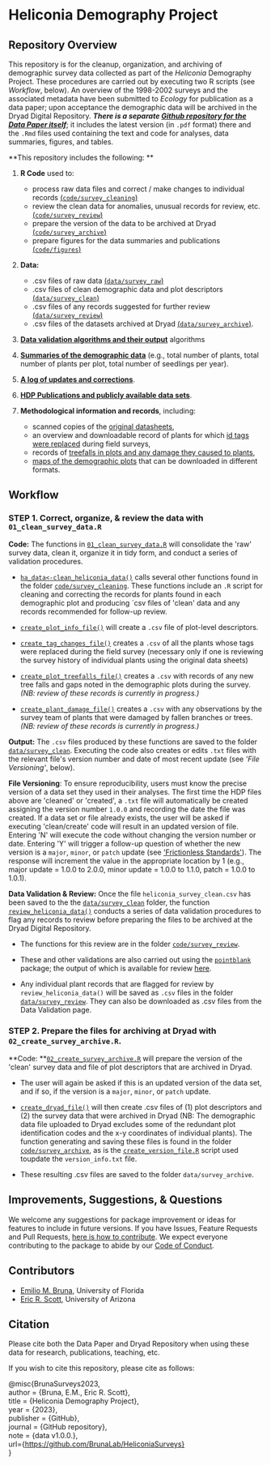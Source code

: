 # Heliconia Demography Project

## Repository Overview

This repository is for the cleanup, organization, and archiving of demographic survey data collected as part of the _Heliconia_ Demography Project. These procedures are carried out by executing two R scripts (see _Workflow_, below). An overview of the 1998-2002 surveys and the associated metadata have been submitted to _Ecology_ for publication as a data paper; upon acceptance the demographic data will be archived in the Dryad Digital Repository. ***There is a separate [Github repository for the _Data Paper_ itself](https://github.com/BrunaLab/Bruna_etal_HeliconiaDataPaper)***; it includes the latest version (in `.pdf` format) there and the `.Rmd` files used containing the text and code for analyses, data summaries, figures, and tables.

**This repository includes the following: **

1. **R Code** used to:
    - process raw data files and correct / make changes to individual records [(`code/survey_cleaning`)](code/survey_cleaning)
    - review the clean data for anomalies, unusual records for review, etc. [(`code/survey_review`)](code/survey_review)
    - prepare the version of the data to be archived at Dryad [(`code/survey_archive`)](code/survey_archive)
    - prepare figures for the data summaries and publications  [(`code/figures`)](code/figures)
    
2. **Data:**
    - .csv files of raw data [(`data/survey_raw`)](data/survey_raw)
    - .csv files of clean demographic data and plot descriptors [(`data/survey_clean`)](data/survey_clean)
    - .csv files of any records suggested for further review [(`data/survey_review`)](data/survey_review)
    - .csv files of the datasets archived at Dryad [(`data/survey_archive`)](data/survey_archive).   
    
3. [**Data validation algorithms and their output**](https://brunalab.github.io/HeliconiaSurveys/survey_validation/survey_validation.html) algorithms 

4. [**Summaries of the demographic data**](https://brunalab.github.io/HeliconiaSurveys/data_summaries/data_overview.html) (e.g., total number of plants, total number of plants per plot, total number of seedlings per year).

5. [**A log of updates and corrections**](NEWS.md).

6. [**HDP Publications and publicly available data sets**](docs/publications/publications.md).

7. **Methodological information and records**, including: 
    - scanned copies of the [original datasheets](docs/survey_datasheets/survey_datasheets.md), 
    - an overview and downloadable record of plants for which [id tags were replaced](docs/tag_changes/tag_changes.md) during field surveys, 
    - records of [treefalls in plots and any damage they caused to plants](docs/treefalls/treefalls.md), 
    - [maps of the demographic plots](docs/maps/maps.md) that can be downloaded in different formats.


## Workflow

### STEP 1. Correct, organize, & review the data with `01_clean_survey_data.R`

**Code:** The functions in [`01_clean_survey_data.R`](/01_clean_survey_data.R) will consolidate the 'raw' survey data, clean it, organize it in tidy form, and conduct a series of validation procedures. 

- [`ha_data<-clean_heliconia_data()`](code/survey_cleaning/clean_heliconia_data.R) calls several other functions found in the folder [`code/survey_cleaning`](code/survey_cleaning). These functions include an `.R` script for cleaning and correcting the records for plants found in each demographic plot and producing `csv files of 'clean' data and any records recommended for follow-up review. 

- [`create_plot_info_file()`](code/survey_cleaning/create_plot_info_file.R) will create a `.csv` file of plot-level descriptors.

- [`create_tag_changes_file()`](code/survey_cleaning/create_tag_changes_file.R) creates a `.csv` of all the plants whose tags were replaced during the field survey (necessary only if one is reviewing 
the survey history of individual plants using the original data sheets) 

- [`create_plot_treefalls_file()`](code/survey_cleaning/create_plot_treefalls_file.R) creates a `.csv` with records of any new tree falls and gaps noted in the demographic plots during the survey. _(NB: review of these records is currently in progress.)_

- [`create_plant_damage_file()`](code/survey_cleaning/create_plant_damage_file.R) creates a `.csv` with any observations by the survey team of plants that were damaged by fallen branches or trees. _(NB: review of these records is currently in progress.)_

**Output:** The `.csv` files produced by these functions are saved to the folder [`data/survey_clean`](data/survey_clean). Executing the code also creates or edits `.txt` files with the relevant file's version number and date of most recent update (see _'File Versioning'_, below).

**File Versioning**: To ensure reproducibility, users must know the precise version of a data set they used in their analyses. The first time the HDP files above are 'cleaned' or 'created', a `.txt` file will automatically be created assigning the version number `1.0.0` and recording the date the file was created. If a data set or file already exists, the user will be asked if executing 'clean/create' code will result in an updated version of file. Entering 'N' will execute the code without changing the version number or date. Entering 'Y' will trigger a follow-up question of whether the new version is a `major`, `minor`, or `patch` update (see ['Frictionless Standards'](https://specs.frictionlessdata.io/patterns/#data-package-version)). The response will increment the value in the appropriate location by 1 (e.g., major update = 1.0.0 to 2.0.0, minor update = 1.0.0 to 1.1.0, patch = 1.0.0 to 1.0.1).

**Data Validation & Review:** Once the file `heliconia_survey_clean.csv` has been saved to the the [`data/survey_clean`](data/survey_clean) folder, the function [`review_heliconia_data()`](code/survey_review/review_heliconia_data.R) conducts a series of data validation procedures to flag any records to review before preparing the files to be archived at the Dryad Digital Repository. 

- The functions for this review are in the folder [`code/survey_review`](code/survey_review). 

- These and other validations are also carried out using the [`pointblank`](https://rich-iannone.github.io/pointblank/) package; the output of which is available for review [here](https://brunalab.github.io/HeliconiaSurveys/survey_validation.html).

- Any individual plant records that are flagged for review by `review_heliconia_data()` will be saved as `.csv` files in the folder [`data/survey_review`](data/survey_review). They can also be downloaded as .csv files from the Data Validation page.

### STEP 2. Prepare the files for archiving at Dryad with `02_create_survey_archive.R`.

**Code: **[`02_create_survey_archive.R`](/02_create_survey_archive.R) will prepare the version of the 'clean' survey data and file of plot descriptors that are archived in Dryad. 

- The user will again be asked if this is an updated version of the data set, and if so, if the version is a `major`, `minor`, or `patch` update. 

- [`create_dryad_file()`](code/survey_archive/create_dryad_file.R) will then create .csv files of (1) plot descriptors and (2) the survey data that were archived in Dryad (NB: The demographic data file uploaded to Dryad excludes some of the redundant plot identification codes and the x-y coordinates of individual plants). The function generating and saving these files is found in the folder [`code/survey_archive`](code/survey_archive), as is the [`create_version_file.R`](code/survey_archive/create_version_file.R) script used toupdate the `version_info.txt` file.
<!---
(Table 2 in Bruna et al., _Ecology_) 
--->
- These resulting .csv files are saved to the folder `data/survey_archive`.  

## Improvements, Suggestions, & Questions

We welcome any suggestions for package improvement or ideas for features to include in future versions. If you have Issues, Feature Requests and Pull Requests, [here is how to contribute](CONTRIBUTING.md). We expect everyone contributing to the package to abide by our [Code of Conduct](CODE_OF_CONDUCT.md).

## Contributors

-   [Emilio M. Bruna](https://github.com/embruna), University of Florida
-   [Eric R. Scott](https://github.com/Aariq), University of Arizona

## Citation

Please cite both the Data Paper and Dryad Repository when using these data for research, publications, teaching, etc.

<!---
Bruna, Emilio M. et al. (2023), Data from: Demography of the understory herb _Heliconia acuminata_ in an experimentally fragmented tropical landscape, Dryad, Dataset, https://doi.org----

Bruna, Emilio M. María Uriarte, Maria Rosa Darrigo, Paulo Rubim, Cristiane F. Jurinitz, Eric R. Scott, Osmaildo Ferreira da Silva, & W. John Kress. 2023. Demography of the understory herb _Heliconia acuminata_ in an experimentally fragmented tropical landscape. Ecology XX(XX):xx-xx.
--->

If you wish to cite this repository, please cite as follows:



@misc{BrunaSurveys2023,  
  author = {Bruna, E.M., Eric R. Scott},  
  title = {Heliconia Demography Project},  
  year = {2023},  
  publisher = {GitHub},  
  journal = {GitHub repository},  
  note = {data v1.0.0.},  
  url={https://github.com/BrunaLab/HeliconiaSurveys}  
}  

